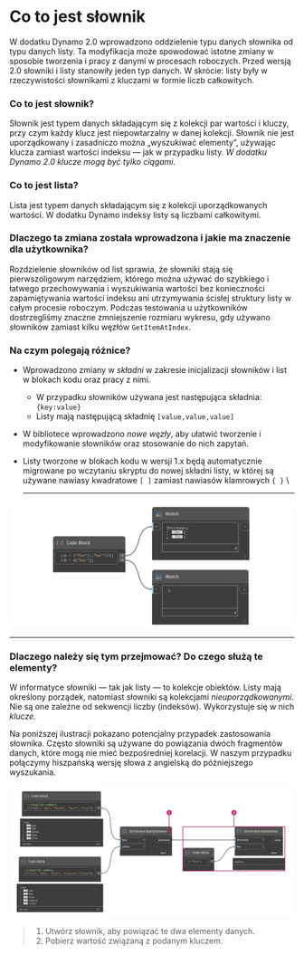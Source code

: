 # Co to jest słownik

W dodatku Dynamo 2.0 wprowadzono oddzielenie typu danych słownika od typu danych listy. Ta modyfikacja może spowodować istotne zmiany w sposobie tworzenia i pracy z danymi w procesach roboczych. Przed wersją 2.0 słowniki i listy stanowiły jeden typ danych. W skrócie: listy były w rzeczywistości słownikami z kluczami w formie liczb całkowitych.

### **Co to jest słownik?**

Słownik jest typem danych składającym się z kolekcji par wartości i kluczy, przy czym każdy klucz jest niepowtarzalny w danej kolekcji. Słownik nie jest uporządkowany i zasadniczo można „wyszukiwać elementy”, używając klucza zamiast wartości indeksu — jak w przypadku listy. _W dodatku Dynamo 2.0 klucze mogą być tylko ciągami._

### **Co to jest lista?**

Lista jest typem danych składającym się z kolekcji uporządkowanych wartości. W dodatku Dynamo indeksy listy są liczbami całkowitymi.

### **Dlaczego ta zmiana została wprowadzona i jakie ma znaczenie dla użytkownika?**

Rozdzielenie słowników od list sprawia, że słowniki stają się pierwszoligowym narzędziem, którego można używać do szybkiego i łatwego przechowywania i wyszukiwania wartości bez konieczności zapamiętywania wartości indeksu ani utrzymywania ścisłej struktury listy w całym procesie roboczym. Podczas testowania u użytkowników dostrzegliśmy znaczne zmniejszenie rozmiaru wykresu, gdy używano słowników zamiast kilku węzłów `GetItemAtIndex`.

### **Na czym polegają różnice?**

* Wprowadzono zmiany w _składni_ w zakresie inicjalizacji słowników i list w blokach kodu oraz pracy z nimi.
   * W przypadku słowników używana jest następująca składnia: `{key:value}`
   * Listy mają następującą składnię `[value,value,value]`
* W bibliotece wprowadzono _nowe węzły_, aby ułatwić tworzenie i modyfikowanie słowników oraz stosowanie do nich zapytań.
* Listy tworzone w blokach kodu w wersji 1.x będą automatycznie migrowane po wczytaniu skryptu do nowej składni listy, w której są używane nawiasy kwadratowe `[ ]` zamiast nawiasów klamrowych `{ }` \\

   ***

![](<../images/5-5/1/what is a dictionary - what are the changes (1).jpg>)

***

### **Dlaczego należy się tym przejmować? Do czego służą te elementy?**

W informatyce słowniki — tak jak listy — to kolekcje obiektów. Listy mają określony porządek, natomiast słowniki są kolekcjami _nieuporządkowanymi_. Nie są one zależne od sekwencji liczby (indeksów). Wykorzystuje się w nich _klucze._

Na poniższej ilustracji pokazano potencjalny przypadek zastosowania słownika. Często słowniki są używane do powiązania dwóch fragmentów danych, które mogą nie mieć bezpośredniej korelacji. W naszym przypadku połączymy hiszpańską wersję słowa z angielską do późniejszego wyszukania.

![](<../images/5-5/1/what is a dictionary - what would you use these for.jpg>)

> 1. Utwórz słownik, aby powiązać te dwa elementy danych.
> 2. Pobierz wartość związaną z podanym kluczem.
